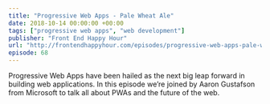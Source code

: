 ```yaml
---
title: "Progressive Web Apps - Pale Wheat Ale"
date: 2018-10-14 00:00:00 +00:00
tags: ["progressive web apps", "web development"]
publisher: "Front End Happy Hour"
url: "http://frontendhappyhour.com/episodes/progressive-web-apps-pale-wheat-ale/"
episode: 68
---
```


Progressive Web Apps have been hailed as the next big leap forward in building web applications. In this episode we’re joined by Aaron Gustafson from Microsoft to talk all about PWAs and the future of the web.
